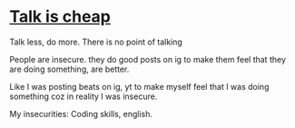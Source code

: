 # [Talk is cheap](https://github.com/HeySkidee/idc/blob/main/fuck%20it.md)

Talk less, do more. There is no point of talking

People are insecure. they do good posts on ig to make them feel that they are doing something, are better.

Like I was posting beats on ig, yt to make myself feel that I was doing something coz in reality I was insecure.

My insecurities: Coding skills, english.
